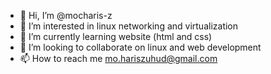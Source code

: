 - 👋 Hi, I’m @mocharis-z
- 👀 I’m interested in linux networking and virtualization
- 🌱 I’m currently learning website (html and css)
- 💞️ I’m looking to collaborate on linux and web development 
- 📫 How to reach me mo.hariszuhud@gmail.com

<!---
mocharis-z/mocharis-z is a ✨ special ✨ repository because its `README.md` (this file) appears on your GitHub profile.
You can click the Preview link to take a look at your changes.
--->
